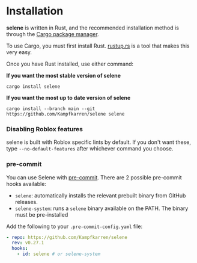 # Installation
**selene** is written in Rust, and the recommended installation method is through the [Cargo package manager](https://doc.rust-lang.org/cargo/).

To use Cargo, you must first install Rust. [rustup.rs](https://rustup.rs/) is a tool that makes this very easy.

Once you have Rust installed, use either command:

**If you want the most stable version of selene**
```
cargo install selene
```

**If you want the most up to date version of selene**
```
cargo install --branch main --git https://github.com/Kampfkarren/selene selene
```

### Disabling Roblox features
selene is built with Roblox specific lints by default. If you don't want these, type `--no-default-features` after whichever command you choose.

### pre-commit

You can use Selene with [pre-commit](https://pre-commit.com/).
There are 2 possible pre-commit hooks available:

- `selene`: automatically installs the relevant prebuilt binary from GitHub releases.
- `selene-system`: runs a `selene` binary available on the PATH. The binary must be pre-installed

Add the following to your `.pre-commit-config.yaml` file:

```yaml
- repo: https://github.com/Kampfkarren/selene
  rev: v0.27.1
  hooks:
    - id: selene # or selene-system
```

